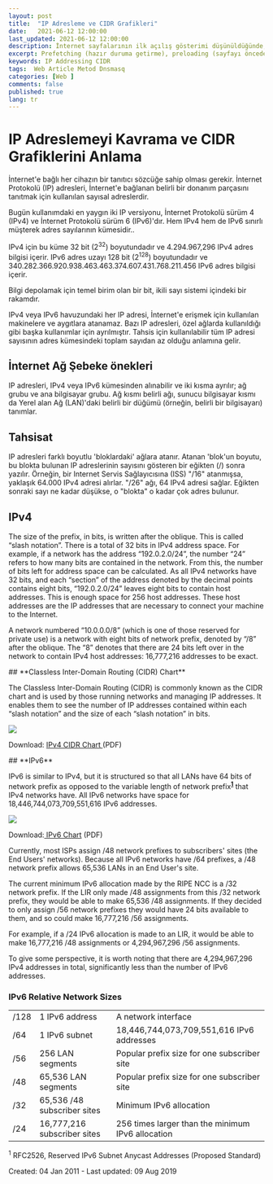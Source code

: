 ```yaml
---
layout: post
title:  "IP Adresleme ve CIDR Grafikleri"
date:   2021-06-12 12:00:00
last_updated: 2021-06-12 12:00:00
description: İnternet sayfalarının ilk açılış gösterimi düşünüldüğünde, sayfanın daha hızlı yüklenmesi ve kullanıcıların hedeflerini olabildiğince çabuk tamamlaması için (İnternet) metin sunucuda birleştirme, küçültme, önbelleğe alma veya gzipleme gibi şeyler düşünürüz. 
excerpt: Prefetching (hazır duruma getirme), preloading (sayfayı önceden yükleme), prerendering (sayfayı önceden oluşturma)
keywords: IP Addressing CIDR
tags:  Web Article Metod Dnsmasq
categories: [Web ]
comments: false
published: true
lang: tr
---
```

<h1>IP Adreslemeyi Kavrama ve CIDR Grafiklerini Anlama</h1> 
<div> 
<p>İnternet'e bağlı her cihazın bir tanıtıcı sözcüğe sahip olması gerekir. İnternet Protokolü (IP) adresleri, İnternet'e bağlanan belirli bir donanım parçasını tanıtmak için kullanılan sayısal adreslerdir.</p>
<p>Bugün kullanımdaki en yaygın iki IP versiyonu, İnternet Protokolü sürüm 4 (IPv4) ve İnternet Protokolü sürüm 6 (IPv6)'dır. Hem IPv4 hem de IPv6 sınırlı müşterek adres sayılarının kümesidir..</p>
<p>IPv4 için bu küme 32 bit (2<sup>32</sup>) boyutundadır ve 4.294.967,296 IPv4 adres bilgisi içerir. IPv6 adres uzayı 128 bit (2<sup>128</sup>) boyutundadır ve 340.282.366.920.938.463.463.374.607.431.768.211.456 IPv6 adres bilgisi içerir.</p> 
<p>Bilgi depolamak için temel birim olan bir bit, ikili sayı sistemi içindeki bir rakamdır.</p>
<p>IPv4 veya IPv6 havuzundaki her IP adresi, İnternet'e erişmek için kullanılan makinelere ve aygıtlara atanamaz. Bazı IP adresleri, özel ağlarda kullanıldığı gibi başka kullanımlar için ayrılmıştır. Tahsis için kullanılabilir tüm IP adresi sayısının adres kümesindeki toplam sayıdan az olduğu anlamına gelir.</p>

## **İnternet Ağ Şebeke önekleri** 


<p>IP adresleri, IPv4 veya IPv6 kümesinden alınabilir ve iki kısma ayrılır; ağ grubu ve ana bilgisayar grubu. Ağ kısmı belirli ağı, sunucu bilgisayar kısmı da Yerel alan Ağ (LAN)'daki belirli bir düğümü (örneğin, belirli bir bilgisayarı) tanımlar.</p>

## **Tahsisat**

<p>IP adresleri farklı boyutlu 'bloklardaki' ağlara atanır. Atanan 'blok'un boyutu, bu blokta bulunan IP adreslerinin sayısını gösteren bir eğikten (/) sonra yazılır. Örneğin, bir Internet Servis Sağlayıcısına (ISS) "/16" atanmışsa, yaklaşık 64.000 IPv4 adresi alırlar. "/26" ağı, 64 IPv4 adresi sağlar. Eğikten sonraki sayı ne kadar düşükse, o "blokta" o kadar çok adres bulunur.</p>

## **IPv4**

<p>The size of the prefix, in bits, is written after the oblique. This is called &ldquo;slash notation&rdquo;. There is a total of 32 bits in IPv4 address space. For example, if a network has the address &ldquo;192.0.2.0/24&rdquo;, the number &ldquo;24&rdquo; refers to how many bits are contained in the network. From this, the number of bits left for address space can be calculated. As all IPv4 networks have 32 bits, and each &ldquo;section&rdquo; of the address denoted by the decimal points contains eight bits, &ldquo;192.0.2.0/24&rdquo; leaves eight bits to contain host addresses. This is enough space for 256 host addresses. These host addresses are the IP addresses that are necessary to connect your machine to the Internet.</p>
<p>A network numbered &ldquo;10.0.0.0/8&rdquo; (which is one of those reserved for private use) is a network with eight bits of network prefix, denoted by &ldquo;/8&rdquo; after the oblique. The &ldquo;8&rdquo; denotes that there are 24 bits left over in the network to contain IPv4 host addresses: 16,777,216 addresses to be exact.</p>
## **Classless Inter-Domain Routing (CIDR) Chart**
<p>The Classless Inter-Domain Routing (CIDR) is commonly known as the CIDR chart and is used by those running networks and managing IP addresses. It enables them to see the number of IP addresses contained within each &ldquo;slash notation&rdquo; and the size of each &ldquo;slash notation&rdquo; in bits.</p>
<p><img src="https://www.ripe.net/images/IPv4CIDRChart_2015.jpg"/></p>
<p>Download: <a href="https://www.ripe.net/about-us/press-centre/IPv4CIDRChart_2015.pdf">IPv4 CIDR Chart </a>(PDF)</p>
## **IPv6**
<p>IPv6 is similar to IPv4, but it is structured so that all LANs have 64 bits of network prefix as opposed to the variable length of network prefix<sup><a href="#1"><strong>1</strong></a></sup> that IPv4 networks have. All IPv6 networks have space for 18,446,744,073,709,551,616 IPv6 addresses.</p>
<p><img src="https://www.ripe.net/about-us/press-centre/IPv6Chart_2015.png"/></p>
<p>Download:<a href="https://www.ripe.net/about-us/press-centre/ipv6-chart_2015.pdf"> IPv6 Chart</a> (PDF)</p>
<p>Currently, most ISPs assign /48 network prefixes to subscribers' sites (the End Users' networks). Because all IPv6 networks have /64 prefixes, a /48 network prefix allows 65,536 LANs in an End User's site.</p>
<p>The current minimum IPv6 allocation made by the RIPE NCC is a /32 network prefix. If the LIR only made /48 assignments from this /32 network prefix, they would be able to make 65,536 /48 assignments. If they decided to only assign /56 network prefixes they would have 24 bits available to them, and so could make 16,777,216 /56 assignments.</p>
<p>For example, if a /24 IPv6 allocation is made to an LIR, it would be able to make 16,777,216 /48 assignments or 4,294,967,296 /56 assignments.</p>
<p>To give some perspective, it is worth noting that there are 4,294,967,296 IPv4 addresses in total, significantly less than the number of IPv6 addresses.</p>
<h3>IPv6 Relative Network Sizes</h3>
<table>
<tbody>
<tr>
<td>
<div>/128</div>
</td>
<td>
<div>1 IPv6 address</div>
</td>
<td>
<div>A network interface</div>
</td>
</tr>
<tr>
<td>
<div>/64</div>
</td>
<td>
<div>1 IPv6 subnet</div>
</td>
<td>
<div>18,446,744,073,709,551,616 IPv6 addresses</div>
</td>
</tr>
<tr>
<td>
<div>/56</div>
</td>
<td>
<div>256 LAN segments</div>
</td>
<td>
<div>Popular prefix size for one subscriber site</div>
</td>
</tr>
<tr>
<td>
<div>/48</div>
</td>
<td>
<div>65,536 LAN segments</div>
</td>
<td>
<div>Popular prefix size for one subscriber site</div>
</td>
</tr>
<tr>
<td>
<div>/32</div>
</td>
<td>
<div>65,536 /48 subscriber sites</div>
</td>
<td>
<div>Minimum IPv6 allocation</div>
</td>
</tr>
<tr>
<td>
<div>/24</div>
</td>
<td>
<div>16,777,216 subscriber sites</div>
</td>
<td>
<div>256 times larger than the minimum IPv6 allocation</div>
</td>
</tr>
</tbody>
</table>
<p><sup>1</sup> RFC2526, Reserved IPv6 Subnet Anycast Addresses (Proposed Standard)</p>
</div>
<div>
<div>Created: 04 Jan 2011 - Last updated: 09 Aug 2019</div>
</div>
